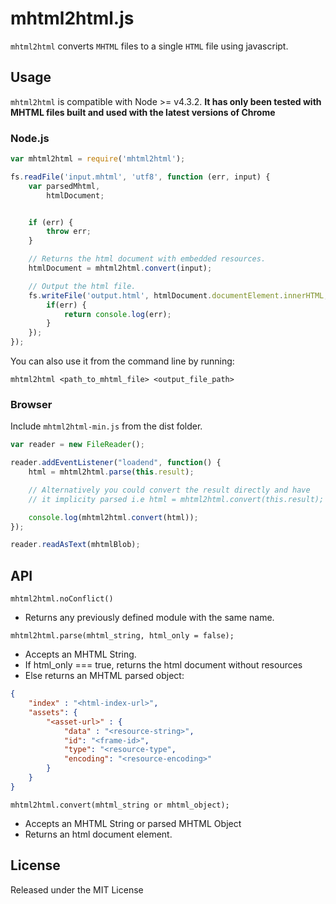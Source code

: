 # mhtml2html.js

`mhtml2html` converts `MHTML` files to a single `HTML` file using javascript.

## Usage

`mhtml2html` is compatible with Node >= v4.3.2.
**It has only been tested with MHTML files built and used with the latest versions of Chrome**

### Node.js

``` js
var mhtml2html = require('mhtml2html');

fs.readFile('input.mhtml', 'utf8', function (err, input) {
    var parsedMhtml,
        htmlDocument;


    if (err) {
        throw err;
    }

    // Returns the html document with embedded resources.
    htmlDocument = mhtml2html.convert(input);

    // Output the html file.
    fs.writeFile('output.html', htmlDocument.documentElement.innerHTML, function(err) {
        if(err) {
            return console.log(err);
        }
    });
});
```

You can also use it from the command line by running:

`mhtml2html <path_to_mhtml_file> <output_file_path>`

### Browser

Include ```mhtml2html-min.js``` from the dist folder.

``` js
var reader = new FileReader();

reader.addEventListener("loadend", function() {
    html = mhtml2html.parse(this.result);

    // Alternatively you could convert the result directly and have
    // it implicity parsed i.e html = mhtml2html.convert(this.result);

    console.log(mhtml2html.convert(html));
});

reader.readAsText(mhtmlBlob);
```

## API

`mhtml2html.noConflict()`

* Returns any previously defined module with the same name.

`mhtml2html.parse(mhtml_string, html_only = false);`

* Accepts an MHTML String.
* If html_only === true, returns the html document without resources
* Else returns an MHTML parsed object:

``` json
{
    "index" : "<html-index-url>",
    "assets": {
        "<asset-url>" : {
            "data" : "<resource-string>",
            "id": "<frame-id>",
            "type": "<resource-type",
            "encoding": "<resource-encoding>"
        }
    }
}
```

`mhtml2html.convert(mhtml_string or mhtml_object);`

* Accepts an MHTML String or parsed MHTML Object
* Returns an html document element.


## License

Released under the MIT License
